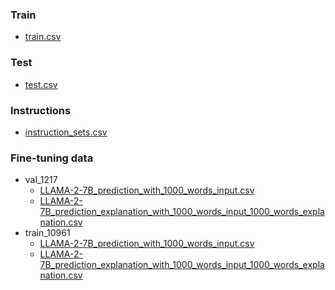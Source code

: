 ### Train
* [train.csv](https://drive.google.com/file/d/1eBuQuul8alMDakQTC2TRKN_WzbNQlON3/view?usp=sharing)
### Test
* [test.csv](https://drive.google.com/file/d/1COs3uBBgYz4O09LNL1Slnylxeei02ekp/view?usp=sharing)
### Instructions
* [instruction_sets.csv](https://drive.google.com/file/d/1YfFzL-0NgFvHWmvlz_vRVrjkw1SwF-dL/view?usp=sharing)
### Fine-tuning data
* val_1217
  * [LLAMA-2-7B_prediction_with_1000_words_input.csv](https://drive.google.com/file/d/1qrwrTMV5HVKvYmkyG5AMCY5owjbFZxsw/view?usp=sharing)
  * [LLAMA-2-7B_prediction_explanation_with_1000_words_input_1000_words_explanation.csv](https://drive.google.com/file/d/12w-jyO9cASUk8R2C1B3H0799SctJ4p4z/view?usp=sharing)
* train_10961
  * [LLAMA-2-7B_prediction_with_1000_words_input.csv](https://drive.google.com/file/d/1CHj80JoHZEew-OparZ3BnUjfyUdjOlkq/view?usp=sharing)
  * [LLAMA-2-7B_prediction_explanation_with_1000_words_input_1000_words_explanation.csv](https://drive.google.com/file/d/1WQMivt5DpAHegWZDTnXZ4qffJPUmbE7n/view?usp=sharing)
